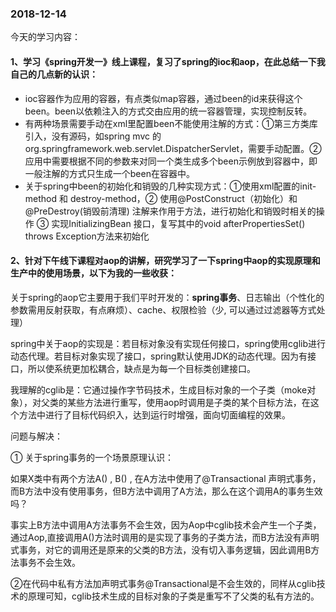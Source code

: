 ###  2018-12-14

今天的学习内容：

#### 1、学习《spring开发一》线上课程，复习了spring的ioc和aop，在此总结一下我自己的几点新的认识：

* ioc容器作为应用的容器，有点类似map容器，通过been的id来获得这个been。been以依赖注入的方式交由应用的统一容器管理，实现控制反转。
* 有两种场景需要手动在xml里配置been不能使用注解的方式：①第三方类库引入，没有源码，如spring mvc 的org.springframework.web.servlet.DispatcherServlet，需要手动配置。②应用中需要根据不同的参数来对同一个类生成多个been示例放到容器中，即一般注解的方式只生成一个been在容器中。
* 关于spring中been的初始化和销毁的几种实现方式：①使用xml配置的init-method 和 destroy-method，② 使用@PostConstruct（初始化）和@PreDestroy(销毁前清理) 注解来作用于方法，进行初始化和销毁时相关的操作 ③ 实现InitializingBean 接口，复写其中的void afterPropertiesSet() throws Exception方法来初始化



#### 2、针对下午线下课程对aop的讲解，研究学习了一下spring中aop的实现原理和生产中的使用场景，以下为我的一些收获：

关于spring的aop它主要用于我们平时开发的：**spring事务**、日志输出（个性化的参数需用反射获取，有点麻烦）、cache、权限检验（少, 可以通过过滤器等方式处理）

spring中关于aop的实现是：若目标对象没有实现任何接口，spring使用cglib进行动态代理。若目标对象实现了接口，spring默认使用JDK的动态代理。因为有接口，所以使系统更加松耦合，缺点是为每一个目标类创建接口。

我理解的cglib是：它通过操作字节码技术，生成目标对象的一个子类（moke对象），对父类的某些方法进行重写，使用aop时调用是子类的某个目标方法，在这个方法中进行了目标代码织入，达到运行时增强，面向切面编程的效果。



问题与解决：

① 关于spring事务的一个场景原理认识：

如果X类中有两个方法A() ,  B() , 在A方法中使用了@Transactional 声明式事务，而B方法中没有使用事务，但B方法中调用了A方法，那么在这个调用A的事务生效吗？

事实上B方法中调用A方法事务不会生效，因为Aop中cglib技术会产生一个子类，通过Aop,直接调用A()方法时调用的是实现了事务的子类方法，而B方法没有声明式事务，对它的调用还是原来的父类的B方法，没有切入事务逻辑，因此调用B方法事务不会生效。

②在代码中私有方法加声明式事务@Transactional是不会生效的，同样从cglib技术的原理可知，cglib技术生成的目标对象的子类是重写不了父类的私有方法的。



